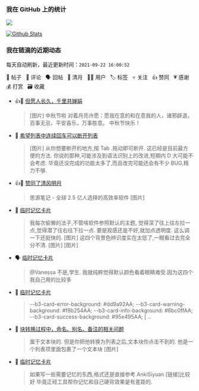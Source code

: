 ### 我在 GitHub 上的统计

<a title="Hits" target="_blank" href="https://github.com/Crowds21/Crowds21"><img src="https://hits.b3log.org/crowds21/crowds21.svg"></a>

[![Github Stats](https://github-readme-stats.vercel.app/api?username=crowds21&theme=tokyonight&show_icons=true)](https://github.com/crowds21)

<!--events start -->

### 我在链滴的近期动态

每天自动刷新，最近更新时间：`2021-09-22 16:00:52`

📝 帖子 &nbsp; 💬 评论 &nbsp; 🗣 回帖 &nbsp; 🌙 清月 &nbsp; 👨‍💻 用户 &nbsp; 🏷️ 标签 &nbsp; ⭐️ 关注 &nbsp; 👍 赞同 &nbsp; 💗 感谢 &nbsp; 💰 打赏 &nbsp; 🗃 收藏

* 👍📝 [但愿人长久，千里共婵娟](https://ld246.com/article/1632225963041)

  > [图片] 中秋节啦 对着月亮许愿：愿我在意的和在意我的人，诸邪辟退，百事无忌，平安喜乐，万事胜意。 中秋节快乐！
* 💬 [希望列表中连续回车可以断开列表](https://ld246.com/article/1632196839065/comment/1632208734586#comments)

  > [图片] 从你想要断开的地方,按 Tab .拖动即可断开. 这已经是目前最方便的方法. 你说的那种,可能涉及到语法识别上的改进,短期内 D 大可能不会考虑. 毕竟还没完成的功能太多了,而且改完可能还会有不少 BUG,精力不够.
* 👍🌙 [赞同了清风明月](https://ld246.com/member/88250/breezemoons/1632147726933)

  > 思源笔记 - 全球 2.5 亿人选择的高效率软件 [图片]
* 💬 [临时记忆卡片](https://ld246.com/article/1632039562455/comment/1632141027468#comments)

  > 我每次偷懒的法子,不管啥软件参照默认的主题, 觉得深了往上往左拉一点,觉得潜了往右往下拉一点. 要是观感还是不好,就加点透明度. 这么调一下还挺快的. [图片] 这四个背景色辨识度实在太低了,一眼看过去完全分不清. [图片] [图片]
* 🗣 [临时记忆卡片](https://ld246.com/article/1632039562455/comment/1632101428319#comments)

  > @Vanessa 不是,学生. 我就纯粹觉得默认颜色看着眼睛难受.因为这四个我自己用的比较多
* 💬 [临时记忆卡片](https://ld246.com/article/1632039562455/comment/1632101428319#comments)

  > --b3-card-error-background: #dd9a92AA; --b3-card-warning-background: #f8b254AA; --b3-card-info-background: #6bc0ffAA; --b3-card-success-background: #95e495AA; [ ..
* 💬 [块转换过程中，命名、别名、备注的相关问题](https://ld246.com/article/1632040704958/comment/1632055311299#comments)

  > 属于文本块的. 但是你把他转换为列表之后,文本块你点击不到的. 他是一个列表项里面包裹了一个文本块 [图片]
* 💬 [临时记忆卡片](https://ld246.com/article/1632039562455/comment/1632052316047#comments)

  > 如果写一些需要记忆的东西,格式还是直接参考 AnkiSiyuan [链接]比较好 毕竟正经工具帮你记忆和自己硬背效果是有差距的.


<!--events end -->
